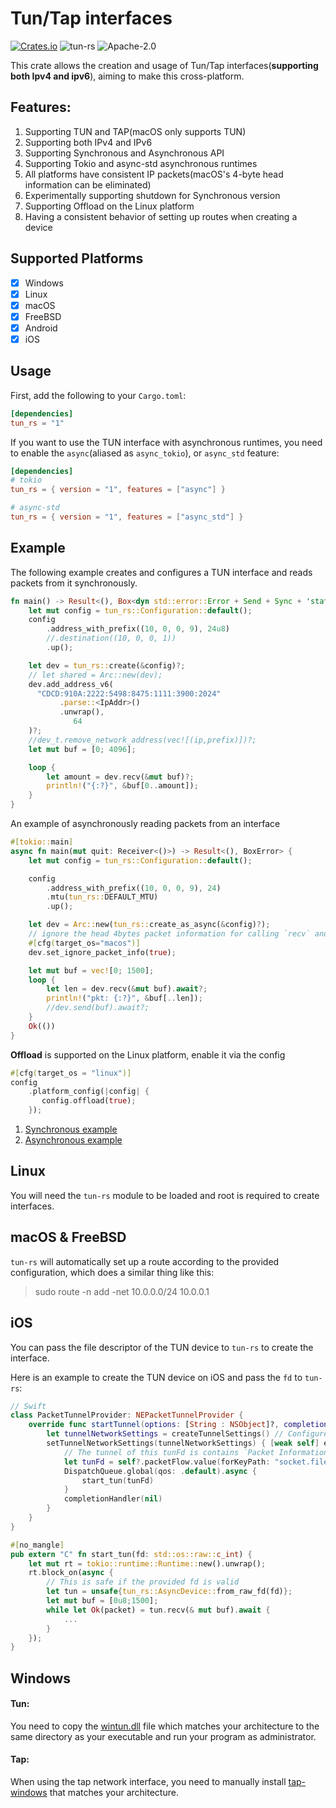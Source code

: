Tun/Tap interfaces 
==============
[![Crates.io](https://img.shields.io/crates/v/tun-rs.svg)](https://crates.io/crates/tun-rs)
![tun-rs](https://docs.rs/tun-rs/badge.svg)
![Apache-2.0](https://img.shields.io/github/license/xmh0511/tun-rs?style=flat)

This crate allows the creation and usage of Tun/Tap interfaces(**supporting both Ipv4 and ipv6**), aiming to make this cross-platform.

## Features:
1. Supporting TUN and TAP(macOS only supports TUN)
2. Supporting both IPv4 and IPv6
3. Supporting Synchronous and Asynchronous API
4. Supporting Tokio and async-std asynchronous runtimes
5. All platforms have consistent IP packets(macOS's 4-byte head information can be eliminated)
6. Experimentally supporting shutdown for Synchronous version
7. Supporting Offload on the Linux platform
8. Having a consistent behavior of setting up routes when creating a device

## Supported Platforms

- [x] Windows
- [x] Linux
- [x] macOS
- [x] FreeBSD
- [x] Android
- [x] iOS

Usage
-----
First, add the following to your `Cargo.toml`:

```toml
[dependencies]
tun_rs = "1"
```

If you want to use the TUN interface with asynchronous runtimes, you need to enable the `async`(aliased as `async_tokio`), or `async_std` feature:

```toml
[dependencies]
# tokio
tun_rs = { version = "1", features = ["async"] }

# async-std
tun_rs = { version = "1", features = ["async_std"] }
```

Example
-------
The following example creates and configures a TUN interface and reads packets from it synchronously.

```rust
fn main() -> Result<(), Box<dyn std::error::Error + Send + Sync + 'static>> {
    let mut config = tun_rs::Configuration::default();
    config
        .address_with_prefix((10, 0, 0, 9), 24u8)
        //.destination((10, 0, 0, 1))
        .up();

    let dev = tun_rs::create(&config)?;
    // let shared = Arc::new(dev);
    dev.add_address_v6(
	  "CDCD:910A:2222:5498:8475:1111:3900:2024"
           .parse::<IpAddr>()
           .unwrap(),
              64
    )?;
    //dev_t.remove_network_address(vec![(ip,prefix)])?;
    let mut buf = [0; 4096];

    loop {
        let amount = dev.recv(&mut buf)?;
        println!("{:?}", &buf[0..amount]);
    }
}
```

An example of asynchronously reading packets from an interface  

````rust
#[tokio::main]
async fn main(mut quit: Receiver<()>) -> Result<(), BoxError> {
    let mut config = tun_rs::Configuration::default();

    config
        .address_with_prefix((10, 0, 0, 9), 24)
        .mtu(tun_rs::DEFAULT_MTU)
        .up();

    let dev = Arc::new(tun_rs::create_as_async(&config)?);
    // ignore the head 4bytes packet information for calling `recv` and `send` on macOS
    #[cfg(target_os="macos")]
    dev.set_ignore_packet_info(true);  

    let mut buf = vec![0; 1500];
    loop {
        let len = dev.recv(&mut buf).await?;
        println!("pkt: {:?}", &buf[..len]);
        //dev.send(buf).await?;
    }
    Ok(())
}
````

**Offload** is supported on the Linux platform, enable it via the config
````rust
#[cfg(target_os = "linux")]
config
    .platform_config(|config| {
       config.offload(true);
    });
````
1. [Synchronous example](https://github.com/xmh0511/tun-rs/blob/main/examples/read-offload.rs)
2. [Asynchronous example](https://github.com/xmh0511/tun-rs/blob/main/examples/ping-tun-offload-tokio.rs)




Linux
-----
You will need the `tun-rs` module to be loaded and root is required to create
interfaces.

macOS & FreeBSD
-----
`tun-rs` will automatically set up a route according to the provided configuration, which does a similar thing like this:
> sudo route -n add -net 10.0.0.0/24 10.0.0.1


iOS
----
You can pass the file descriptor of the TUN device to `tun-rs` to create the interface.

Here is an example to create the TUN device on iOS and pass the `fd` to `tun-rs`:
```swift
// Swift
class PacketTunnelProvider: NEPacketTunnelProvider {
    override func startTunnel(options: [String : NSObject]?, completionHandler: @escaping (Error?) -> Void) {
        let tunnelNetworkSettings = createTunnelSettings() // Configure TUN address, DNS, mtu, routing...
        setTunnelNetworkSettings(tunnelNetworkSettings) { [weak self] error in
            // The tunnel of this tunFd is contains `Packet Information` prifix.
            let tunFd = self?.packetFlow.value(forKeyPath: "socket.fileDescriptor") as! Int32
            DispatchQueue.global(qos: .default).async {
                start_tun(tunFd)
            }
            completionHandler(nil)
        }
    }
}
```

```rust
#[no_mangle]
pub extern "C" fn start_tun(fd: std::os::raw::c_int) {
    let mut rt = tokio::runtime::Runtime::new().unwrap();
    rt.block_on(async {
		// This is safe if the provided fd is valid
        let tun = unsafe{tun_rs::AsyncDevice::from_raw_fd(fd)};
        let mut buf = [0u8;1500];
        while let Ok(packet) = tun.recv(& mut buf).await {
            ...
        }
    });
}
```

Windows
-----
#### Tun:
You need to copy the [wintun.dll](https://wintun.net/) file which matches your architecture to 
the same directory as your executable and run your program as administrator.

#### Tap:
When using the tap network interface, you need to manually install [tap-windows](https://build.openvpn.net/downloads/releases/) that matches your architecture.
